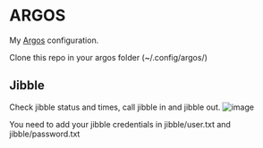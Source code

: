 # ARGOS
My [Argos](https://github.com/p-e-w/argos) configuration.

Clone this repo in your argos folder (~/.config/argos/)

## Jibble
Check jibble status and times, call jibble in and jibble out.
![image](https://user-images.githubusercontent.com/6308233/112284286-5df9eb00-8c89-11eb-806f-8fb167123ac2.png)

You need to add your jibble credentials in jibble/user.txt and jibble/password.txt
